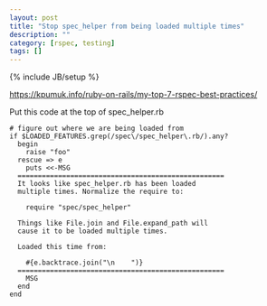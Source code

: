```yaml
---
layout: post
title: "Stop spec_helper from being loaded multiple times"
description: ""
category: [rspec, testing]
tags: []
---
```

{% include JB/setup %}


<https://kpumuk.info/ruby-on-rails/my-top-7-rspec-best-practices/>

Put this code at the top of spec_helper.rb

    # figure out where we are being loaded from
    if $LOADED_FEATURES.grep(/spec\/spec_helper\.rb/).any?
      begin
        raise "foo"
      rescue => e
        puts <<-MSG
      ===================================================
      It looks like spec_helper.rb has been loaded
      multiple times. Normalize the require to:

        require "spec/spec_helper"

      Things like File.join and File.expand_path will
      cause it to be loaded multiple times.

      Loaded this time from:

        #{e.backtrace.join("\n    ")}
      ===================================================
        MSG
      end
    end

